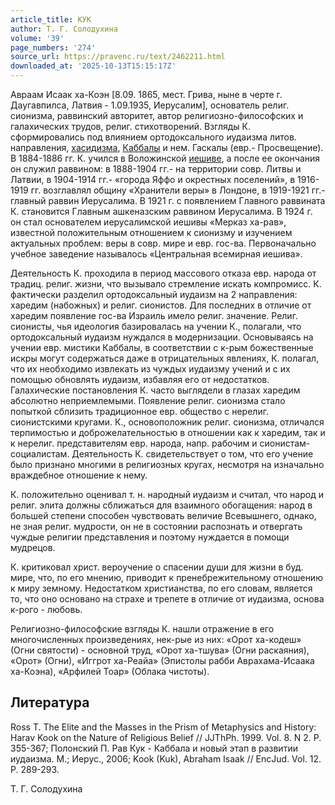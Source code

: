 ```yaml
---
article_title: КУК
author: Т. Г. Солодухина
volume: '39'
page_numbers: '274'
source_url: https://pravenc.ru/text/2462211.html
downloaded_at: '2025-10-13T15:15:17Z'
---
```


Авраам Исаак ха-Коэн [8.09. 1865, мест. Грива, ныне в черте г. Даугавпилса, Латвия - 1.09.1935, Иерусалим], основатель религ. сионизма, раввинский авторитет, автор религиозно-философских и галахических трудов, религ. стихотворений. Взгляды К. сформировались под влиянием ортодоксального иудаизма литов. направления, [хасидизма](https://pravenc.ru/text/хасидизм.html), [Каббалы](https://pravenc.ru/text/Каббалы.html) и нем. Гаскалы (евр.- Просвещение). В 1884-1886 гг. К. учился в Воложинской [иешиве](https://pravenc.ru/text/иешиве.html), а после ее окончания он служил раввином: в 1888-1904 гг.- на территории совр. Литвы и Латвии, в 1904-1914 гг.- «города Яффо и окрестных поселений», в 1916-1919 гг. возглавлял общину «Хранители веры» в Лондоне, в 1919-1921 гг.- главный раввин Иерусалима. В 1921 г. с появлением Главного раввината К. становится Главным ашкеназским раввином Иерусалима. В 1924 г. он стал основателем иерусалимской иешивы «Мерказ ха-рав», известной положительным отношением к сионизму и изучением актуальных проблем: веры в совр. мире и евр. гос-ва. Первоначально учебное заведение называлось «Центральная всемирная иешива».

Деятельность К. проходила в период массового отказа евр. народа от традиц. религ. жизни, что вызывало стремление искать компромисс. К. фактически разделил ортодоксальный иудаизм на 2 направления: харедим (набожных) и религ. сионистов. Для последних в отличие от харедим появление гос-ва Израиль имело религ. значение. Религ. сионисты, чья идеология базировалась на учении К., полагали, что ортодоксальный иудаизм нуждался в модернизации. Основываясь на учении евр. мистики Каббалы, в соответствии с к-рым божественные искры могут содержаться даже в отрицательных явлениях, К. полагал, что их необходимо извлекать из чуждых иудаизму учений и с их помощью обновлять иудаизм, избавляя его от недостатков. Галахические постановления К. часто выглядели в глазах харедим абсолютно неприемлемыми. Появление религ. сионизма стало попыткой сблизить традиционное евр. общество с нерелиг. сионистскими кругами. К., основоположник религ. сионизма, отличался терпимостью и доброжелательностью в отношении как к харедим, так и к нерелиг. представителям евр. народа, напр. рабочим и сионистам-социалистам. Деятельность К. свидетельствует о том, что его учение было признано многими в религиозных кругах, несмотря на изначально враждебное отношение к нему.

К. положительно оценивал т. н. народный иудаизм и считал, что народ и религ. элита должны сближаться для взаимного обогащения: народ в большей степени способен чувствовать величие Всевышнего, однако, не зная религ. мудрости, он не в состоянии распознать и отвергать чуждые религии представления и поэтому нуждается в помощи мудрецов.

К. критиковал христ. вероучение о спасении души для жизни в буд. мире, что, по его мнению, приводит к пренебрежительному отношению к миру земному. Недостатком христианства, по его словам, является то, что оно основано на страхе и трепете в отличие от иудаизма, основа к-рого - любовь.

Религиозно-философские взгляды К. нашли отражение в его многочисленных произведениях, нек-рые из них: «Орот ха-кодеш» (Огни святости) - основной труд, «Орот ха-тшува» (Огни раскаяния), «Орот» (Огни), «Иггрот ха-Реайа» (Эпистолы рабби Аврахама-Исаака ха-Коэна), «Арфилей Тоар» (Облака чистоты).

## Литература

Ross T. The Elite and the Masses in the Prism of Metaphysics and History: Harav Kook on the Nature of Religious Belief // JJThPh. 1999. Vol. 8. N 2. P. 355-367; Полонский П. Рав Кук - Каббала и новый этап в развитии иудаизма. М.; Иерус., 2006; Kook (Kuk), Abraham Isaak // EncJud. Vol. 12. P. 289-293.

Т. Г. Солодухина
